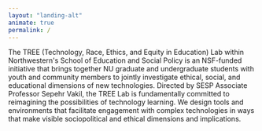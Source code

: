 ```yaml
---
layout: "landing-alt"
animate: true
permalink: /
---
```


<span class="first-character">T</span>he TREE (Technology, Race, Ethics, and Equity in Education) Lab within Northwestern's School of Education and Social Policy is an NSF-funded initiative that brings together NU graduate and undergraduate students with youth and community members to jointly investigate ethical, social, and educational dimensions of new technologies. Directed by SESP Associate Professor Sepehr Vakil, the TREE Lab is fundamentally committed to reimagining the possibilities of technology learning. We design tools and environments that facilitate engagement with complex technologies in ways that make visible sociopolitical and ethical dimensions and implications.
